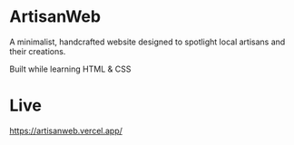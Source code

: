 # ArtisanWeb
A minimalist, handcrafted website designed to spotlight local artisans and their creations.  

Built while learning HTML & CSS

# Live
https://artisanweb.vercel.app/
